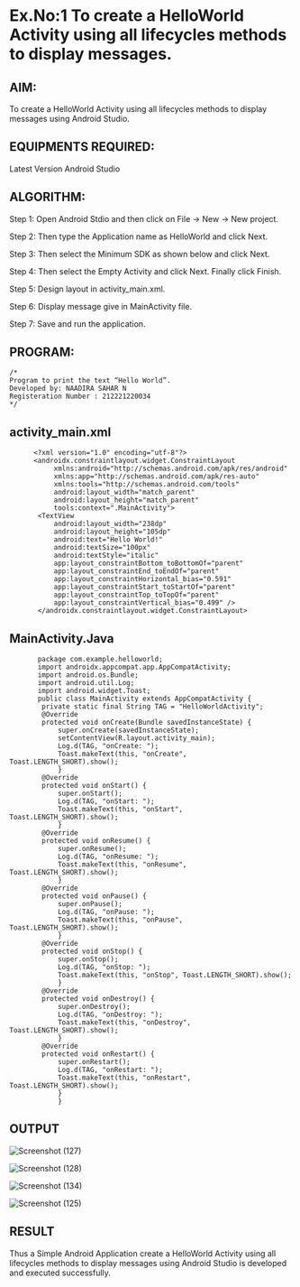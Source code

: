 # Ex.No:1 To create a HelloWorld Activity using all lifecycles methods to display messages.


## AIM:

To create a HelloWorld Activity using all lifecycles methods to display messages using Android Studio.

## EQUIPMENTS REQUIRED:

Latest Version Android Studio

## ALGORITHM:

Step 1: Open Android Stdio and then click on File -> New -> New project.

Step 2: Then type the Application name as HelloWorld and click Next. 

Step 3: Then select the Minimum SDK as shown below and click Next.

Step 4: Then select the Empty Activity and click Next. Finally click Finish.

Step 5: Design layout in activity_main.xml.

Step 6: Display message give in MainActivity file.

Step 7: Save and run the application.

## PROGRAM:
```
/*
Program to print the text “Hello World”.
Developed by: NAADIRA SAHAR N
Registeration Number : 212221220034
*/
```

## activity_main.xml

          <?xml version="1.0" encoding="utf-8"?>
          <androidx.constraintlayout.widget.ConstraintLayout 
               xmlns:android="http://schemas.android.com/apk/res/android"
               xmlns:app="http://schemas.android.com/apk/res-auto"
               xmlns:tools="http://schemas.android.com/tools"
               android:layout_width="match_parent"
               android:layout_height="match_parent"
               tools:context=".MainActivity">
           <TextView
               android:layout_width="238dp"
               android:layout_height="105dp"
               android:text="Hello World!"
               android:textSize="100px"
               android:textStyle="italic"
               app:layout_constraintBottom_toBottomOf="parent"
               app:layout_constraintEnd_toEndOf="parent"
               app:layout_constraintHorizontal_bias="0.591"
               app:layout_constraintStart_toStartOf="parent"
               app:layout_constraintTop_toTopOf="parent"
               app:layout_constraintVertical_bias="0.499" />
           </androidx.constraintlayout.widget.ConstraintLayout>

## MainActivity.Java

           package com.example.helloworld;
           import androidx.appcompat.app.AppCompatActivity;
           import android.os.Bundle;
           import android.util.Log;
           import android.widget.Toast;
           public class MainActivity extends AppCompatActivity {
            private static final String TAG = "HelloWorldActivity";
            @Override
            protected void onCreate(Bundle savedInstanceState) {
                super.onCreate(savedInstanceState);
                setContentView(R.layout.activity_main);
                Log.d(TAG, "onCreate: ");
                Toast.makeText(this, "onCreate", Toast.LENGTH_SHORT).show();
                }
            @Override
            protected void onStart() {
                super.onStart();
                Log.d(TAG, "onStart: ");
                Toast.makeText(this, "onStart", Toast.LENGTH_SHORT).show();
                }
            @Override
            protected void onResume() {
                super.onResume();
                Log.d(TAG, "onResume: ");
                Toast.makeText(this, "onResume", Toast.LENGTH_SHORT).show();
                }
            @Override
            protected void onPause() {
                super.onPause();
                Log.d(TAG, "onPause: ");
                Toast.makeText(this, "onPause", Toast.LENGTH_SHORT).show();
                }
            @Override
            protected void onStop() {
                super.onStop();
                Log.d(TAG, "onStop: ");
                Toast.makeText(this, "onStop", Toast.LENGTH_SHORT).show();
                }
            @Override
            protected void onDestroy() {
                super.onDestroy();
                Log.d(TAG, "onDestroy: ");
                Toast.makeText(this, "onDestroy", Toast.LENGTH_SHORT).show();
                }
            @Override
            protected void onRestart() {
                super.onRestart();
                Log.d(TAG, "onRestart: ");
                Toast.makeText(this, "onRestart", Toast.LENGTH_SHORT).show();
                }
                }
                
## OUTPUT

![Screenshot (127)](https://github.com/Naadira/Mobile-Application-Development/assets/128135126/3abe1421-5d49-4e8c-bc84-45092bad5d78)

![Screenshot (128)](https://github.com/Naadira/Mobile-Application-Development/assets/128135126/4e6879c8-5810-4226-a590-fe596a88c390)

![Screenshot (134)](https://github.com/Naadira/Mobile-Application-Development/assets/128135126/92ab78d1-9e56-4d8e-a8ab-25300412a929)

![Screenshot (125)](https://github.com/Naadira/Mobile-Application-Development/assets/128135126/04a4f9d8-825b-4455-88d2-ea64958ac989)

## RESULT
Thus a Simple Android Application create a HelloWorld Activity using all lifecycles methods to display messages using Android Studio is developed and executed successfully.
